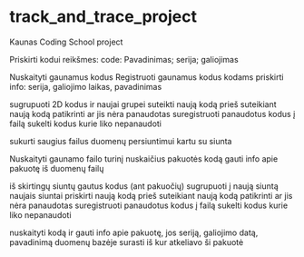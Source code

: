 # track_and_trace_project
Kaunas Coding School project

Priskirti kodui reikšmes:
code: Pavadinimas; serija; galiojimas


Nuskaityti gaunamus kodus
Registruoti gaunamus kodus
kodams priskirti info: serija, galiojimo laikas, pavadinimas

sugrupuoti 2D kodus ir naujai grupei suteikti naują kodą
prieš suteikiant naują kodą patikrinti ar jis nėra panaudotas
suregistruoti panaudotus kodus
į failą sukelti kodus kurie liko nepanaudoti

sukurti saugius failus duomenų persiuntimui kartu su siunta

Nuskaityti gaunamo failo turinį
nuskaičius pakuotės kodą gauti info apie pakuotę iš duomenų failų

iš skirtingų siuntų gautus kodus (ant pakuočių) sugrupuoti į naują siuntą
naujais siuntai priskirti naują kodą
prieš suteikiant naują kodą patikrinti ar jis nėra panaudotas
suregistruoti panaudotus kodus
į failą sukelti kodus kurie liko nepanaudoti

nuskaityti kodą ir gauti info apie pakuotę, jos seriją, galiojimo datą, pavadinimą
duomenų bazėje surasti iš kur atkeliavo ši pakuotė
